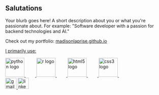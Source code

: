 <h2 align="left">Salutations</h2>
<p>Your blurb goes here! A short description about you or what you're passionate about. For example: "Software developer with a passion for backend technologies and AI."</p>

<!-- Website Link -->
<p>Check out my portfolio: <a href="madisonlaprise.github.io" target="_blank">madisonlaprise.github.io


<p>I primarily use:</p>
<div align="left">
  <img src="https://cdn.jsdelivr.net/gh/devicons/devicon/icons/python/python-original.svg" height="60" alt="python logo" />
  <img width="30" />
  <img src="https://cdn.jsdelivr.net/gh/devicons/devicon/icons/r/r-original.svg" height="60" alt="r logo" />
  <img width="30" />
  <img src="https://cdn.jsdelivr.net/gh/devicons/devicon/icons/html5/html5-original.svg" height="60" alt="html5 logo" />
  <img width="30" />
  <img src="https://cdn.jsdelivr.net/gh/devicons/devicon/icons/css3/css3-original.svg" height="60" alt="css3 logo" />
  <img width="30" />
</div>

<div align="left">
<a href="mailto:madisonlynlaprise@gmail.com" target="_blank">
  <img src="https://img.shields.io/static/v1?message=Gmail&logo=gmail&label=&color=D14836&logoColor=white&labelColor=&style=for-the-badge" height="35" alt="gmail logo" />
</a>

<a href="https://www.linkedin.com/in/madison-laprise/" target="_blank">
  <img src="https://img.shields.io/static/v1?message=LinkedIn&logo=linkedin&label=&color=0077B5&logoColor=white&labelColor=&style=for-the-badge" height="35" alt="linkedin logo" />
</a>
</div>

###

<br clear="both">

###
